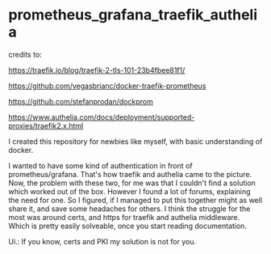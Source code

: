 # prometheus_grafana_traefik_authelia

credits to: 

https://traefik.io/blog/traefik-2-tls-101-23b4fbee81f1/

https://github.com/vegasbrianc/docker-traefik-prometheus

https://github.com/stefanprodan/dockprom

https://www.authelia.com/docs/deployment/supported-proxies/traefik2.x.html


I created this repository for newbies like myself, with basic understanding of docker. 

I wanted to have some kind of authentication in front of prometheus/grafana. That's how traefik and authelia came to the picture. Now, the problem with these two, for me was that I couldn't find a solution which worked out of the box. However I found a lot of forums, explaining the need for one.
So I figured, if I managed to put this together might as well share it, and save some headaches for others. I think the struggle for the most was around certs, and https for traefik and authelia middleware. Which is pretty easily solveable, once you start reading documentation.

Ui.: If you know, certs and PKI my solution is not for you.  